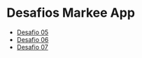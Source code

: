 # Desafios Markee App

- [Desafio 05](https://github.com/evertonandrade/markee-app/pull/1)
- [Desafio 06](https://github.com/evertonandrade/markee-app/pull/2)
- [Desafio 07](https://github.com/evertonandrade/markee-app/pull/3)
